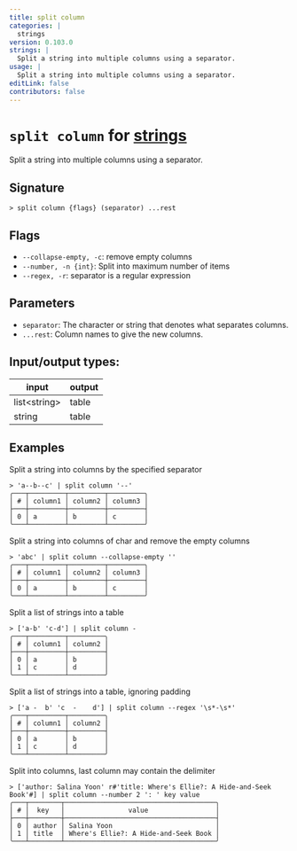 ```yaml
---
title: split column
categories: |
  strings
version: 0.103.0
strings: |
  Split a string into multiple columns using a separator.
usage: |
  Split a string into multiple columns using a separator.
editLink: false
contributors: false
---
```

<!-- This file is automatically generated. Please edit the command in https://github.com/nushell/nushell instead. -->

# `split column` for [strings](/commands/categories/strings.md)

<div class='command-title'>Split a string into multiple columns using a separator.</div>

## Signature

```> split column {flags} (separator) ...rest```

## Flags

 -  `--collapse-empty, -c`: remove empty columns
 -  `--number, -n {int}`: Split into maximum number of items
 -  `--regex, -r`: separator is a regular expression

## Parameters

 -  `separator`: The character or string that denotes what separates columns.
 -  `...rest`: Column names to give the new columns.


## Input/output types:

| input        | output |
| ------------ | ------ |
| list\<string\> | table  |
| string       | table  |
## Examples

Split a string into columns by the specified separator
```nu
> 'a--b--c' | split column '--'
╭───┬─────────┬─────────┬─────────╮
│ # │ column1 │ column2 │ column3 │
├───┼─────────┼─────────┼─────────┤
│ 0 │ a       │ b       │ c       │
╰───┴─────────┴─────────┴─────────╯

```

Split a string into columns of char and remove the empty columns
```nu
> 'abc' | split column --collapse-empty ''
╭───┬─────────┬─────────┬─────────╮
│ # │ column1 │ column2 │ column3 │
├───┼─────────┼─────────┼─────────┤
│ 0 │ a       │ b       │ c       │
╰───┴─────────┴─────────┴─────────╯

```

Split a list of strings into a table
```nu
> ['a-b' 'c-d'] | split column -
╭───┬─────────┬─────────╮
│ # │ column1 │ column2 │
├───┼─────────┼─────────┤
│ 0 │ a       │ b       │
│ 1 │ c       │ d       │
╰───┴─────────┴─────────╯

```

Split a list of strings into a table, ignoring padding
```nu
> ['a -  b' 'c  -    d'] | split column --regex '\s*-\s*'
╭───┬─────────┬─────────╮
│ # │ column1 │ column2 │
├───┼─────────┼─────────┤
│ 0 │ a       │ b       │
│ 1 │ c       │ d       │
╰───┴─────────┴─────────╯

```

Split into columns, last column may contain the delimiter
```nu
> ['author: Salina Yoon' r#'title: Where's Ellie?: A Hide-and-Seek Book'#] | split column --number 2 ': ' key value
╭───┬────────┬──────────────────────────────────────╮
│ # │  key   │                value                 │
├───┼────────┼──────────────────────────────────────┤
│ 0 │ author │ Salina Yoon                          │
│ 1 │ title  │ Where's Ellie?: A Hide-and-Seek Book │
╰───┴────────┴──────────────────────────────────────╯

```
